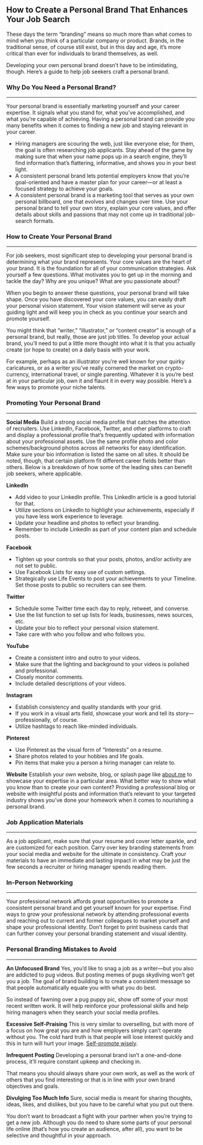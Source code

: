 ## How to Create a Personal Brand That Enhances Your Job Search

These days the term “branding” means so much more than what comes to mind when you think of a particular company or product. Brands, in the traditional sense, of course still exist, but in this day and age, it’s more critical than ever for individuals to brand themselves, as well.

Developing your own personal brand doesn’t have to be intimidating, though. Here’s a guide to help job seekers craft a personal brand.

### Why Do You Need a Personal Brand?
---
Your personal brand is essentially marketing yourself and your career expertise. It signals what you stand for, what you’ve accomplished, and what you’re capable of achieving. Having a personal brand can provide you many benefits when it comes to finding a new job and staying relevant in your career.

- Hiring managers are scouring the web, just like everyone else; for them, the goal is often researching job applicants. Stay ahead of the game by making sure that when your name pops up in a search engine, they’ll find information that’s flattering, informative, and shows you in your best light.
- A consistent personal brand lets potential employers know that you’re goal-oriented and have a master plan for your career—or at least a focused strategy to achieve your goals.
- A consistent personal brand is a marketing tool that serves as your own personal billboard, one that evolves and changes over time. Use your personal brand to tell your own story, explain your core values, and offer details about skills and passions that may not come up in traditional job-search formats.

### How to Create Your Personal Brand
---
For job seekers, most significant step to developing your personal brand is determining what your brand represents. Your core values are the heart of your brand. It is the foundation for all of your communication strategies. Ask yourself a few questions. What motivates you to get up in the morning and tackle the day? Why are you unique? What are you passionate about?

When you begin to answer these questions, your personal brand will take shape. Once you have discovered your core values, you can easily draft your personal vision statement. Your vision statement will serve as your guiding light and will keep you in check as you continue your search and promote yourself.

You might think that “writer,” “illustrator,” or “content creator” is enough of a personal brand, but really, those are just job titles. To develop your actual brand, you’ll need to put a little more thought into what it is that you actually create (or hope to create) on a daily basis with your work.

For example, perhaps as an illustrator you’re well known for your quirky caricatures, or as a writer you’ve really cornered the market on crypto-currency, international travel, or single parenting. Whatever it is you’re best at in your particular job, own it and flaunt it in every way possible. Here’s a few ways to promote your niche talents.

### Promoting Your Personal Brand
---
**Social Media**
Build a strong social media profile that catches the attention of recruiters. Use LinkedIn, Facebook, Twitter, and other platforms to craft and display a professional profile that’s frequently updated with information about your professional assets. Use the same profile photo and color schemes/background photos across all networks for easy identification. Make sure your bio information is listed the same on all sites. It should be noted, though, that certain platform fit different career fields better than others. Below is a breakdown of how some of the leading sites can benefit job seekers, where applicable.

**LinkedIn**
  - Add video to your LinkedIn profile. This LinkedIn article is a good tutorial for that.
- Utilize sections on LinkedIn to highlight your achievements, especially if you have less work experience to leverage.
- Update your headline and photos to reflect your branding.
- Remember to include LinkedIn as part of your content plan and schedule posts.

**Facebook**
- Tighten up your controls so that your posts, photos, and/or activity are not set to public.
- Use Facebook Lists for easy use of custom settings.
- Strategically use Life Events to post your achievements to your Timeline. Set those posts to public so recruiters can see them.

**Twitter**
- Schedule some Twitter time each day to reply, retweet, and converse.
- Use the list function to set up lists for leads, businesses, news sources, etc.
- Update your bio to reflect your personal vision statement.
- Take care with who you follow and who follows you.

**YouTube**
- Create a consistent intro and outro to your videos.
- Make sure that the lighting and background to your videos is polished and professional.
- Closely monitor comments.
- Include detailed descriptions of your videos.

**Instagram**
- Establish consistency and quality standards with your grid.
- If you work in a visual arts field, showcase your work and tell its story—professionally, of course.
- Utilize hashtags to reach like-minded individuals.

**Pinterest**
- Use Pinterest as the visual form of “Interests” on a resume.
- Share photos related to your hobbies and life goals.
- Pin items that make you a person a hiring manager can relate to.

**Website**
Establish your own website, blog, or splash page like [about.me](https://about.me/) to showcase your expertise in a particular area. What better way to show what you know than to create your own content? Providing a professional blog or website with insightful posts and information that’s relevant to your targeted industry shows you’ve done your homework when it comes to nourishing a personal brand.

### Job Application Materials
---
As a job applicant, make sure that your resume and cover letter sparkle, and are customized for each position. Carry over key branding statements from your social media and website for the ultimate in consistency. Craft your materials to have an immediate and lasting impact in what may be just the few seconds a recruiter or hiring manager spends reading them.

### In-Person Networking
---
Your professional network affords great opportunities to promote a consistent personal brand and get yourself known for your expertise. Find ways to grow your professional network by attending professional events and reaching out to current and former colleagues to market yourself and shape your professional identity. Don’t forget to print business cards that can further convey your personal branding statement and visual identity.

### Personal Branding Mistakes to Avoid
---
**An Unfocused Brand**
Yes, you’d like to snag a job as a writer—but you also are addicted to pug videos. But posting memes of pugs skydiving won’t get you a job. The goal of brand building is to create a consistent message so that people automatically equate you with what you do best.

So instead of fawning over a pug puppy pic, show off some of your most recent written work. It will help reinforce your professional skills and help hiring managers when they search your social media profiles.

**Excessive Self-Praising**
This is very similar to overselling, but with more of a focus on how great you are and how employers simply can’t operate without you. The cold hard truth is that people will lose interest quickly and this in turn will hurt your image. [Self-promote wisely](./self-marketing.md).

**Infrequent Posting**
Developing a personal brand isn’t a one-and-done process, it’ll require constant upkeep and checking in.

That means you should always share your own work, as well as the work of others that you find interesting or that is in line with your own brand objectives and goals.

**Divulging Too Much Info**
Sure, social media is meant for sharing thoughts, ideas, likes, and dislikes, but you have to be careful what you put out there.

You don’t want to broadcast a fight with your partner when you’re trying to get a new job. Although you do need to share some parts of your personal life online (that’s how you create an audience, after all), you want to be selective and thoughtful in your approach.

